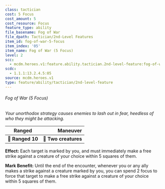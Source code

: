 ```yaml
---
class: tactician
cost: 5 Focus
cost_amount: 5
cost_resource: Focus
feature_type: ability
file_basename: Fog of War
file_dpath: Tactician/2nd-Level Features
item_id: fog-of-war-5-focus
item_index: '05'
item_name: Fog of War (5 Focus)
level: 2
scc:
  - mcdm.heroes.v1:feature.ability.tactician.2nd-level-feature:fog-of-war-5-focus
scdc:
  - 1.1.1:13.2.4.5:05
source: mcdm.heroes.v1
type: feature/ability/tactician/2nd-level-feature
---
```


###### Fog of War (5 Focus)

*Your unorthodox strategy causes enemies to lash out in fear, heedless of who they might be attacking.*

| **Ranged**       |         **Maneuver** |
| ---------------- | -------------------: |
| **📏 Ranged 10** | **🎯 Two creatures** |

**Effect:** Each target is marked by you, and must immediately make a free strike against a creature of your choice within 5 squares of them.

**Mark Benefit:** Until the end of the encounter, whenever you or any ally makes a strike against a creature marked by you, you can spend 2 focus to force that target to make a free strike against a creature of your choice within 5 squares of them.
